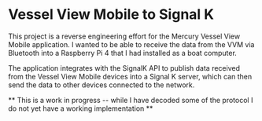# Vessel View Mobile to Signal K

This project is a reverse engineering effort for the Mercury Vessel View Mobile application. I wanted to be able
to receive the data from the VVM via Bluetooth into a Raspberry Pi 4 that I had installed as a boat computer.

The application integrates with the SignalK API to publish data received from the Vessel View Mobile devices
into a Signal K server, which can then send the data to other devices connected to the network.

** This is a work in progress -- while I have decoded some of the protocol I do not yet have a working implementation **
